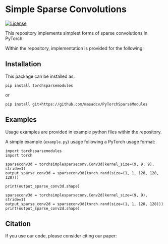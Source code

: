# Simple Sparse Convolutions
[![License](https://img.shields.io/badge/License-BSD_3--Clause-blue.svg)](https://opensource.org/licenses/BSD-3-Clause)
<!-- [![PyPI version](https://badge.fury.io/py/torchhaarfeatures.svg)](https://badge.fury.io/py/torchhaarfeatures) -->
<!-- <img src="https://img.shields.io/badge/Python-3.6%20|%203.7%20|%203.8%20|%203.9-3776ab.svg"/> -->
<!-- <img src="https://img.shields.io/badge/PyTorch-%3E%3D%201.6-brightgreen.svg"/> -->

This repository implements simplest forms of sparse convolutions in PyTorch. 

Within the repository, implementation is provided for the following:

## Installation
This package can be installed as: 

`pip install torchsparsemodules`

or 

`pip install git+https://github.com/masadcv/PyTorchSparseModules`

## Examples
Usage examples are provided in example python files within the repository.

A simple example (`example.py`) usage following a PyTorch usage format:

```
import torchsparsemodules
import torch

sparseconv3d = torchsimplesparseconv.Conv3d(kernel_size=(9, 9, 9), stride=1)
output_sparse_conv3d = sparseconv3d(torch.rand(size=(1, 1, 128, 128, 128)))

print(output_sparse_conv3d.shape)

sparseconv3d = torchsimplesparseconv.Conv2d(kernel_size=(9, 9), stride=1)
output_sparse_conv2d = sparseconv3d(torch.rand(size=(1, 1, 128, 128)))
print(output_sparse_conv2d.shape)
```

## Citation
If you use our code, please consider citing our paper:

```
```
